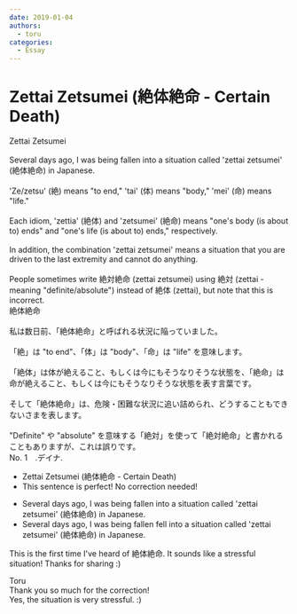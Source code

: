 ```yaml
---
date: 2019-01-04
authors:
  - toru
categories:
  - Essay
---
```


<h1 id="subject_show">Zettai Zetsumei (絶体絶命 - Certain Death)</h1>
<div class="date" hidden>Jan 4, 2019 22:49</div>
<div id="post"><div id="body_show_ori">
Zettai Zetsumei<br/><br/>Several days ago, I was being fallen into a situation called 'zettai zetsumei' (絶体絶命) in Japanese.<br/><br/>'Ze/zetsu' (絶) means "to end," 'tai' (体) means "body," 'mei' (命) means "life."<br/><br/>Each idiom, 'zettia' (絶体) and 'zetsumei' (絶命) means "one's body (is about to) ends" and "one's life (is about to) ends," respectively.<br/><br/>In addition, the combination 'zettai zetsumei' means a situation that you are driven to the last extremity and cannot do anything.<br/><br/>People sometimes write 絶対絶命 (zettai zetsumei) using 絶対 (zettai - meaning "definite/absolute") instead of 絶体 (zettai), but note that this is incorrect.
</div></div>

<!-- more -->

<div id="post_ja"><div id="body_show_mo">
絶体絶命<br/><br/>私は数日前、「絶体絶命」と呼ばれる状況に陥っていました。<br/><br/>「絶」は "to end"、「体」は "body"、「命」は "life" を意味します。<br/><br/>「絶体」は体が絶えること、もしくは今にもそうなりそうな状態を、「絶命」は命が絶えること、もしくは今にもそうなりそうな状態を表す言葉です。<br/><br/>そして「絶体絶命」は、危険・困難な状況に追い詰められ、どうすることもできないさまを表します。<br/><br/>"Definite" や "absolute" を意味する「絶対」を使って「絶対絶命」と書かれることもありますが、これは誤りです。
</div></div>
<div id="block"><div class="first_name"> No. 1　<span class="just_name">.デイナ.</span></div><div id="block2">
<ul class="correction_field">
<li class="incorrect">Zettai Zetsumei (絶体絶命 - Certain Death)</li>
<li class="corrected perfect">This sentence is perfect! No correction needed!</li>
</ul>
<ul class="correction_field">
<li class="incorrect">Several days ago, I was being fallen into a situation called 'zettai zetsumei' (絶体絶命) in Japanese.</li>
<li class="corrected correct">
Several days ago, I <span class="f_gray"><span class="sline">was being fallen</span></span> <span class="f_red">fell</span> into a situation called 'zettai zetsumei' (絶体絶命) in Japanese.
</li>
</ul>
<p class="comment_small">
 This is the first time I've heard of 絶体絶命. It sounds like a stressful situation! Thanks for sharing :)
</p>

</div><div class="name"><span class="just_name">Toru</span><br>
Thank you so much for the correction!<br/>Yes, the situation is very stressful. :)
</div>
</div>

